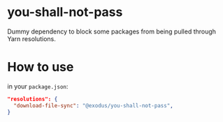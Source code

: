 # you-shall-not-pass

Dummy dependency to block some packages from being pulled through Yarn resolutions.

# How to use

in your `package.json`:

```json
"resolutions": {
  "download-file-sync": "@exodus/you-shall-not-pass",
}
```
